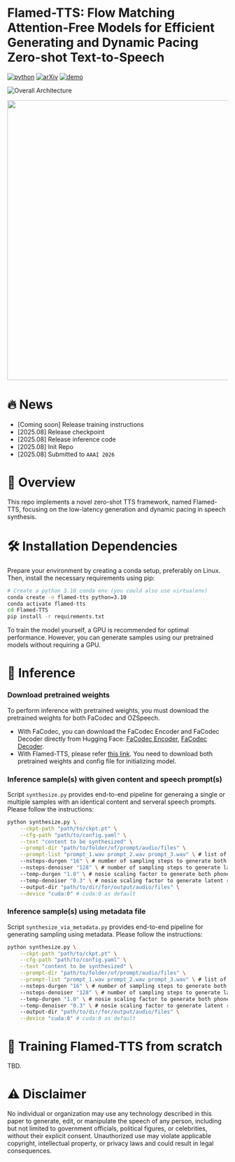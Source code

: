 # Flamed-TTS: Flow Matching Attention-Free Models for Efficient Generating and Dynamic Pacing Zero-shot Text-to-Speech

[![python](https://img.shields.io/badge/Python-3.10-brightgreen)]([https://github.com/SWivid/F5-TTS](https://github.com/flamedtts/Flamed-TTS))
[![arXiv](https://img.shields.io/badge/arXiv-2410.06885-b31b1b.svg?logo=arXiv)]()
[![demo](https://img.shields.io/badge/GitHub-Demo%20page-orange.svg)]()

![Overall Architecture](https://github.com/flamedtts/Flamed-TTS/blob/main/figs/Flamed-TTS.png)
<div align="center">
	<img src="https://github.com/flamedtts/Flamed-TTS/blob/main/figs/CodeDecoder_Denoiser.png" width="640" style="display: block; margin: auto;"/>
</div>

# 🔥 News
- [Coming soon] Release training instructions
- [2025.08] Release checkpoint
- [2025.08] Release inference code
- [2025.08] Init Repo
- [2025.08] Submitted to `AAAI 2026`

# 🎯 Overview

This repo implements a novel zero-shot TTS framework, named Flamed-TTS, focusing on the low-latency generation and dynamic pacing in speech synthesis.

# 🛠️ Installation Dependencies

Prepare your environment by creating a conda setup, preferably on Linux. Then, install the necessary requirements using pip:
```bash
# Create a python 3.10 conda env (you could also use virtualenv)
conda create -n flamed-tts python=3.10
conda activate flamed-tts
cd Flamed-TTS
pip install -r requirements.txt
```

To train the model yourself, a GPU is recommended for optimal performance. However, you can generate samples using our pretrained models without requiring a GPU.

# 🚀 Inference

### Download pretrained weights

To perform inference with pretrained weights, you must download the pretrained weights for both FaCodec and OZSpeech.

* With FaCodec, you can download the FaCodec Encoder and FaCodec Decoder directly from Hugging Face: [FaCodec Encoder](https://huggingface.co/amphion/naturalspeech3_facodec/blob/main/ns3_facodec_encoder.bin), [FaCodec Decoder](https://huggingface.co/amphion/naturalspeech3_facodec/blob/main/ns3_facodec_decoder.bin).
* With Flamed-TTS, please refer [this link](https://drive.google.com/drive/folders/17A5OJoF6yUqiy62n1ghEGJ6EwHUexUEs?usp=sharing). You need to download both pretrained weights and config file for initializing model.

### Inference sample(s) with given content and speech prompt(s)

Script `synthesize.py` provides end-to-end pipeline for generaing a single or multiple samples with an identical content and serveral speech prompts. Please follow the instructions:

```bash
python synthesize.py \
	--ckpt-path "path/to/ckpt.pt" \
 	--cfg-path "path/to/config.yaml" \
	--text "content to be synthesized" \
	--prompt-dir "path/to/folder/of/prompt/audio/files" \
	--prompt-list "prompt_1.wav prompt_2.wav prompt_3.wav" \ # list of prompt filenames to be synthesized
	--nsteps-durgen "16" \ # number of sampling steps to generate both phoneme durations and silences, 64 as default
	--nsteps-denoiser "128" \ # number of sampling steps to generate latent representations of speech, 64 as default
	--temp-durgen "1.0" \ # nosie scaling factor to generate both phoneme durations and silences, 0.3 as default
	--temp-denoiser "0.3" \ # nosie scaling factor to generate latent representations of speech, 0.3 as default
	--output-dir "path/to/dir/for/output/audio/files" \
	--device "cuda:0" # cuda:0 as default
```

### Inference sample(s) using metadata file
Script `synthesize_via_metadata.py` provides end-to-end pipeline for generating sampling using metadata. Please follow the instructions:

```bash
python synthesize.py \
	--ckpt-path "path/to/ckpt.pt" \
 	--cfg-path "path/to/config.yaml" \
	--text "content to be synthesized" \
	--prompt-dir "path/to/folder/of/prompt/audio/files" \
	--prompt-list "prompt_1.wav prompt_2.wav prompt_3.wav" \ # list of prompt filenames to be synthesized
	--nsteps-durgen "16" \ # number of sampling steps to generate both phoneme durations and silences, 64 as default
	--nsteps-denoiser "128" \ # number of sampling steps to generate latent representations of speech, 64 as default
	--temp-durgen "1.0" \ # nosie scaling factor to generate both phoneme durations and silences, 0.3 as default
	--temp-denoiser "0.3" \ # nosie scaling factor to generate latent representations of speech, 0.3 as default
	--output-dir "path/to/dir/for/output/audio/files" \
	--device "cuda:0" # cuda:0 as default
```


# 🔄 Training Flamed-TTS from scratch

TBD.

# ⚠️ Disclaimer

No individual or organization may use any technology described in this paper to generate, edit, or manipulate the speech of any person, including but not limited to government officials, political figures, or celebrities, without their explicit consent. Unauthorized use may violate applicable copyright, intellectual property, or privacy laws and could result in legal consequences.


















